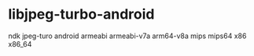 # libjpeg-turbo-android
ndk   jpeg-turo  android  armeabi  armeabi-v7a  arm64-v8a  mips mips64  x86  x86_64
